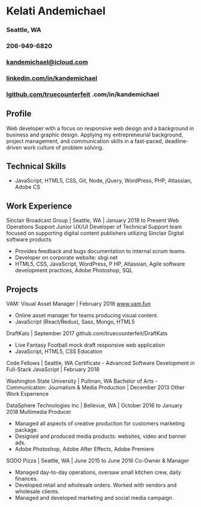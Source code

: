# Kelati Andemichael
### Seattle, WA
### 206-949-6820
### [kandemichael@icloud.com](mailto:kandemichael@icloud.com)  
### [linkedin.com/in/kandemichael](linkedin.com/in/kandemichael)  
### [lgithub.com/truecounterfeit](github.com/truecounterfeit)  .com/in/kandemichael

## Profile
 Web developer with a focus on responsive web design and a background in business and graphic design. Applying my entrepreneurial background, project management, and communication skills in a fast-paced, deadline-driven work culture of problem solving.

## Technical Skills
* JavaScript, HTML5, CSS​,​ Git, Node, jQuery, WordPress, PHP, Atlassian, ​Adobe CS

## Work Experience
Sinclair Broadcast Group​ | Seattle, WA | January 2018 to Present Web Operations Support
Junior UX/UI Developer of Technical Support team focused on supporting digital content publishers utilizing Sinclair Digital software products
* Provides feedback and bugs documentation to internal scrum teams.
* Developer on corporate website: ​sbgi.net
* HTML5, CSS, JavaScript, WordPress, P​ HP​, Atlassian, Agile software development
practices, Adobe Photoshop, SQL

## Projects

VAM: Visual Asset Manager ​| February 2018 www.vam.fun
* Online asset manager for teams producing visual content.
* JavaScript (React/Redux), Sass, Mongo, HTML5

DraftKats​ | September 2017 github.com/truecounterfeit/DraftKats
* Live Fantasy Football mock draft responsive web application
* JavaScript, HTML5, CSS Education

Code Fellows​ | Seattle, WA
Certificate - Advanced Software Development in Full-Stack JavaScript | February 2018

Washington State University​ | Pullman, WA
Bachelor of Arts - Communication: Journalism & Media Production | December 2013
Other Work Experience

DataSphere Technologies Inc​ | Bellevue, WA | October 2016 to January 2018 Multimedia Producer
* Managed all aspects of creative production for customers marketing package.
* Designed and produced media products: websites, video and banner ads.
* Adobe Photoshop, Adobe After Effects, Adobe Premiere

SODO Pizza​ | Seattle, WA | June 2015 to June 2016 Co-Owner & Manager
* Managed day-to-day operations, oversaw small kitchen crew, daily finances.
* Developed retail and wholesale orders. Worked with vendors and wholesale clients.
* Managed and developed marketing and social media campaign.
